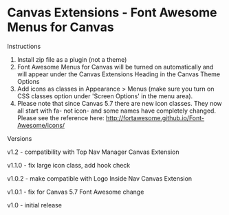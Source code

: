 Canvas Extensions - Font Awesome Menus for Canvas
=================================================

Instructions

1. Install zip file as a plugin (not a theme)
2. Font Awesome Menus for Canvas will be turned on automatically and will appear under the Canvas Extensions Heading in the Canvas Theme Options
3. Add icons as classes in Appearance > Menus (make sure you turn on CSS classes option under 'Screen Options' in the menu area). 
4. Please note that since Canvas 5.7 there are new icon classes. They now all start with fa- not icon- and some names have completely changed. Please see the reference here: http://fortawesome.github.io/Font-Awesome/icons/

Versions

v1.2 - compatibility with Top Nav Manager Canvas Extension

v1.1.0 - fix large icon class, add hook check

v1.0.2 - make compatible with Logo Inside Nav Canvas Extension

v1.0.1 - fix for Canvas 5.7 Font Awesome change

v1.0 - initial release

